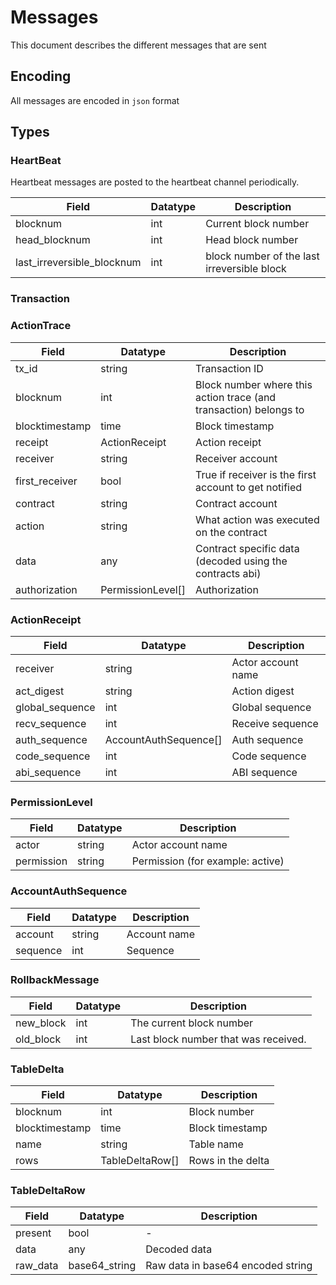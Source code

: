 # Messages

This document describes the different messages that are sent

## Encoding

All messages are encoded in `json` format

## Types

### HeartBeat

Heartbeat messages are posted to the heartbeat channel periodically.

| Field                      | Datatype | Description                                 |
| -------------------------- | -------- | ------------------------------------------- |
| blocknum                   | int      | Current block number                        |
| head_blocknum              | int      | Head block number                           |
| last_irreversible_blocknum | int      | block number of the last irreversible block |

### Transaction


### ActionTrace

| Field          | Datatype          | Description                                                       |
| -------------- | ----------------- | ----------------------------------------------------------------- |
| tx_id          | string            | Transaction ID                                                    |
| blocknum       | int               | Block number where this action trace (and transaction) belongs to |
| blocktimestamp | time              | Block timestamp                                                   |
| receipt        | ActionReceipt     | Action receipt                                                    |
| receiver       | string            | Receiver account                                                  |
| first_receiver | bool              | True if receiver is the first account to get notified             |
| contract       | string            | Contract account                                                  |
| action         | string            | What action was executed on the contract                          |
| data           | any               | Contract specific data (decoded using the contracts abi)          |
| authorization  | PermissionLevel[] | Authorization                                                     |

### ActionReceipt

| Field           | Datatype              | Description        |
| --------------- | --------------------- | ------------------ |
| receiver        | string                | Actor account name |
| act_digest      | string                | Action digest      |
| global_sequence | int                   | Global sequence    |
| recv_sequence   | int                   | Receive sequence   |
| auth_sequence   | AccountAuthSequence[] | Auth sequence      |
| code_sequence   | int                   | Code sequence      |
| abi_sequence    | int                   | ABI sequence       |

### PermissionLevel

| Field      | Datatype | Description                      |
| ---------- | -------- | -------------------------------- |
| actor      | string   | Actor account name               |
| permission | string   | Permission (for example: active) |

### AccountAuthSequence

| Field    | Datatype | Description  |
| -------- | -------- | ------------ |
| account  | string   | Account name |
| sequence | int      | Sequence     |

### RollbackMessage

| Field     | Datatype | Description                          |
| --------- | -------- | ------------------------------------ |
| new_block | int      | The current block number             |
| old_block | int      | Last block number that was received. |

### TableDelta

| Field          | Datatype        | Description       |
| -------------- | --------------- | ----------------- |
| blocknum       | int             | Block number      |
| blocktimestamp | time            | Block timestamp   |
| name           | string          | Table name        |
| rows           | TableDeltaRow[] | Rows in the delta |


### TableDeltaRow

| Field    | Datatype      | Description                       |
| -------- | ------------- | --------------------------------- |
| present  | bool          | -                                 |
| data     | any           | Decoded data                      |
| raw_data | base64_string | Raw data in base64 encoded string |
